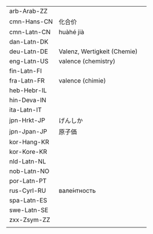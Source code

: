 | | | |
|-|-|-|
| arb-Arab-ZZ |  |  |
| cmn-Hans-CN | 化合价 |  |
| cmn-Latn-CN | huàhé jià |  |
| dan-Latn-DK |  |  |
| deu-Latn-DE | Valenz, Wertigkeit (Chemie) |  |
| eng-Latn-US | valence (chemistry) |  |
| fin-Latn-FI |  |  |
| fra-Latn-FR | valence (chimie) |  |
| heb-Hebr-IL |  |  |
| hin-Deva-IN |  |  |
| ita-Latn-IT |  |  |
| jpn-Hrkt-JP | げんしか |  |
| jpn-Jpan-JP | 原子価 |  |
| kor-Hang-KR |  |  |
| kor-Kore-KR |  |  |
| nld-Latn-NL |  |  |
| nob-Latn-NO |  |  |
| por-Latn-PT |  |  |
| rus-Cyrl-RU | вале́нтность |  |
| spa-Latn-ES |  |  |
| swe-Latn-SE |  |  |
| zxx-Zsym-ZZ |  |  |
|  |  |  |